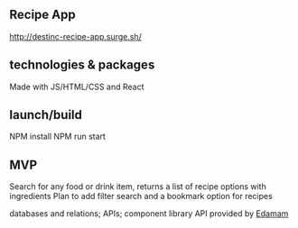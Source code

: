 ## Recipe App


http://destinc-recipe-app.surge.sh/


## technologies & packages
Made with JS/HTML/CSS and React

## launch/build 
NPM install
NPM run start


## MVP
Search for any food or drink item, returns a list of recipe options with ingredients
Plan to add filter search and a bookmark option for recipes

databases and relations; APIs; component library
API provided by [Edamam](https://developer.edamam.com/)

 

